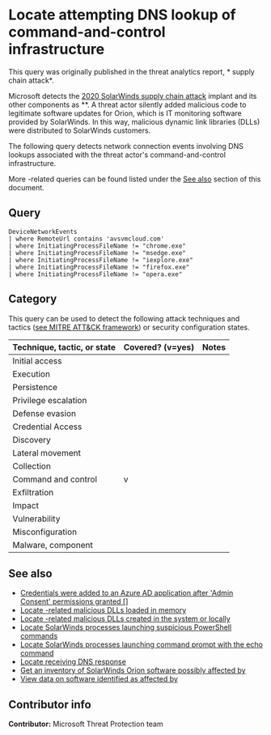 # Locate  attempting DNS lookup of command-and-control infrastructure

This query was originally published in the threat analytics report, * supply chain attack*.

Microsoft detects the [2020 SolarWinds supply chain attack](https://msrc-blog.microsoft.com/2020/12/13/customer-guidance-on-recent-nation-state-cyber-attacks/) implant and its other components as **. A threat actor silently added malicious code to legitimate software updates for Orion, which is IT monitoring software provided by SolarWinds. In this way, malicious dynamic link libraries (DLLs) were distributed to SolarWinds customers.

The following query detects network connection events involving DNS lookups associated with the  threat actor's command-and-control infrastructure.

More -related queries can be found listed under the [See also](#see-also) section of this document.

## Query

```kusto
DeviceNetworkEvents
| where RemoteUrl contains 'avsvmcloud.com'
| where InitiatingProcessFileName != "chrome.exe"
| where InitiatingProcessFileName != "msedge.exe"
| where InitiatingProcessFileName != "iexplore.exe"
| where InitiatingProcessFileName != "firefox.exe"
| where InitiatingProcessFileName != "opera.exe"
```

## Category

This query can be used to detect the following attack techniques and tactics ([see MITRE ATT&CK framework](https://attack.mitre.org/)) or security configuration states.

| Technique, tactic, or state | Covered? (v=yes) | Notes |
|------------------------|----------|-------|
| Initial access |  |  |
| Execution |  |  |
| Persistence |  |  |
| Privilege escalation |  |  |
| Defense evasion |  |  |
| Credential Access |  |  |
| Discovery |  |  |
| Lateral movement |  |  |
| Collection |  |  |
| Command and control | v |  |
| Exfiltration |  |  |
| Impact |  |  |
| Vulnerability |  |  |
| Misconfiguration |  |  |
| Malware, component |  |  |

## See also

* [Credentials were added to an Azure AD application after 'Admin Consent' permissions granted []](../Persistence/CredentialsAddAfterAdminConsentedToApp[].md)
* [Locate -related malicious DLLs loaded in memory](locate-dll-loaded-in-memory[].md)
* [Locate -related malicious DLLs created in the system or locally](locate-dll-created-locally[].md)
* [Locate SolarWinds processes launching suspicious PowerShell commands](launching-base64-powershell[].md)
* [Locate SolarWinds processes launching command prompt with the echo command](launching-cmd-echo[].md)
* [Locate  receiving DNS response](c2-lookup-response[].md)
* [Get an inventory of SolarWinds Orion software possibly affected by ](possible-affected-software-orion[].md)
* [View data on software identified as affected by ](known-affected-software-orion[].md)

## Contributor info

**Contributor:** Microsoft Threat Protection team

